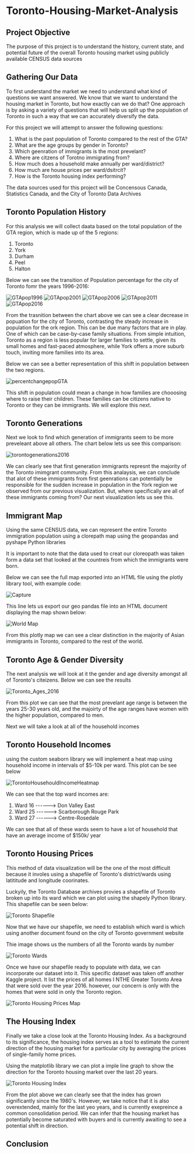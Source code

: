 # Toronto-Housing-Market-Analysis

## Project Objective

The purpose of this project is to understand the history, current state, and potential future of the overall Toronto housing market using publicly available CENSUS data sources 

## Gathering Our Data

To first understand the market we need to understand what kind of questions we want answered. We know that we want to understand the housing market in Toronto, but how exactly can we do that? One approach is by asking a variety of questions that will help us split up the population of Toronto in such a way that we can accurately diversify the data.

For this project we will attempt to answer the following questions:

1. What is the past population of Toronto compared to the rest of the GTA?
2. What are the age groups by gender in Toronto?
3. Which geenration of immigrants is the most prevelant?
4. Where are citzens of Torotno immigrating from?
5. How much does a household make annually per ward/district?
6. How much are house prices per ward/dsitrcit?
7. How is the Toronto housing index performing? 

The data sources used for this project will be Concensous Canada, Statistics Canada, and the City of Toronto Data Archives 

## Toronto Population History

For this analysis we will collect daata based on the total population of the GTA region, which is made up of the 5 regions:

1. Toronto
2. York
3. Durham
4. Peel
5. Halton

Below we can see the transition of Population percentage for the city of Toronto fomr the years 1996-2016:

![GTApop1996](https://user-images.githubusercontent.com/39222728/57117390-b2102500-6d29-11e9-8bdb-832a6c1f33fd.JPG)
![GTApop2001](https://user-images.githubusercontent.com/39222728/57117391-b2102500-6d29-11e9-8022-ff7f71cada86.JPG)
![GTApop2006](https://user-images.githubusercontent.com/39222728/57117392-b2102500-6d29-11e9-8f9e-77e1bc7e281f.JPG)
![GTApop2011](https://user-images.githubusercontent.com/39222728/57117393-b2102500-6d29-11e9-9812-5ec63809bd27.JPG)
![GTApop2016](https://user-images.githubusercontent.com/39222728/57117394-b2102500-6d29-11e9-938f-8634c47a26b7.JPG)

From the trasnition between the chart above we can see a clear decrease in popuation for the city of Toronto, contrasting the steady increase in population for the ork region. This can be due many factors that are in play. One of which can be case-by-case family situations. From simple intuition, Toronto as a region is less popular for larger families to settle, given its small homes and fast-paced atmosphere, while York offers a more suburb touch, inviting more families into its area. 

Below we can see a better representation of this shift in population between the two regions.

![percentchangepopGTA](https://user-images.githubusercontent.com/39222728/57117563-05cf3e00-6d2b-11e9-912b-daea088221a7.JPG)

This shift in population could mean a change in how families are chooosing where to raise their children. These families can be citizens native to Toronto or they can be immigrants. We will explore this next.

## Toronto Generations

Next we look to find which generation of immigrants seem to be more preveleant above all others. The chart below lets us see this comparison:

![torontogenerations2016](https://user-images.githubusercontent.com/39222728/57117612-6cecf280-6d2b-11e9-8dc1-9b68da895d06.JPG)

We can clearly see that first generation immigrants represnt the majority of the Toronto imimgrant community. From this analaysis, we can conclude that alot of these immigrants from first geenrations can potentially be responsible for the sudden increase in population in the York region we observed from our previous visualization. But, where specifically are all of these immigrants coming from? Our next visualization lets us see this.


## Immigrant Map

Using the same CENSUS data, we can represent the entire Toronto immigration population using a clorepath map using the geopandas and pyshape Python libraries 

It is important to note that the data used to creat our cloreopath was taken form a data set that looked at the countreis from which the immigrants were born. 

Below we can see the full map exported into an HTML file using the plotly library tool, with example code:

![Capture](https://user-images.githubusercontent.com/39222728/57169365-3a4b0480-6dd4-11e9-9b3b-218b5aebda46.JPG)

This line lets us export our geo pandas file into an HTML document displaying the map shown below:

![World Map](https://user-images.githubusercontent.com/39222728/57117614-6d858900-6d2b-11e9-98d1-099c062cd35f.JPG)

From this plotly map we can see a clear distinction in the majority of Asian immigrants in Toronto, compared to the rest of the world. 

## Toronto Age & Gender Diversity 

The next analysis we will look at it the gender and age diversity amongst all of Toronto's citeizens. Below we can see the results 

![Toronto_Ages_2016](https://user-images.githubusercontent.com/39222728/57117611-6cecf280-6d2b-11e9-8955-6a54e1af039d.JPG)

From this plot we can see that the most prevelant age range is between the years 25-30 years old, and the majoirty of the age ranges have women with the higher population, compared to men. 

Next we will take a look at all of the household incomes 

## Toronto Household Incomes

using the custom seaborn library we will implement a heat map using household income in intervals of $5-10k per ward. This plot can be see below

![TorontoHousehouldIncomeHeatmap](https://user-images.githubusercontent.com/39222728/57117613-6d858900-6d2b-11e9-916e-c0b651cd460e.JPG)

We can see that the top ward incomes are:

1. Ward 16 ------> Don Valley East
2. Ward 25 ------> Scarborough Rouge Park
3. Ward 27 ------> Centre-Rosedale

We can see that all of these wards seem to have a lot of household that have an average income of $150k/ year

## Toronto Housing Prices 

This method of data visualization will be the one of the most difficult because it involes using a shapefile of Toronto's district/wards using latititude and longitude coorinates.

Luckyily, the Toronto Database archives provies a shapefile of Toronto broken up into its ward which we can plot using the shapely Python library. This shapefile can be seen below:

![Toronto Shapefile](https://user-images.githubusercontent.com/39222728/57117609-6cecf280-6d2b-11e9-8be9-89c6bb4a5c69.JPG)

Now that we have our shapefile, we need to establish which ward is which using another document found on the city of Toronto government website

Thie image shows us the numbers of all the Toronto wards by number

![Toronto Wards](https://user-images.githubusercontent.com/39222728/57117610-6cecf280-6d2b-11e9-9afb-aaf85e6d34a5.JPG)

Once we have our shapefile ready to populate with data, we can incorporate our dataset into it. This specific dataset was taken off another Kaggle project. It list the prices of all homes I NTHE Greater Toronto Area that were sold over the year 2016. however, our concern is only with the homes that were sold in only the Toronto region.



![Toronto Housing Prices Map](https://user-images.githubusercontent.com/39222728/57117607-6cecf280-6d2b-11e9-9a49-5fe02d7e1222.JPG)

## The Housing Index 

Finally we take a close look at the Toronto Housing Index. As a background to its significance, the housing index serves as a tool to  estimate the current direction of the housing market for a particular city by averaging the prices of single-family home prices. 

Using the matplotlib library we can plot a imple line graph to show the direction for the Toronto housing market over the last 20 years. 

![Toronto Housing Index](https://user-images.githubusercontent.com/39222728/57117606-6cecf280-6d2b-11e9-969e-5414d7db9582.JPG)

From the plot above we can clearly see that the index has grown significantly since the 1980's. However, we take notice that it is also overextended, mainly for the last yeo years, and is currently exepreince a common consolidation period. We can infer that the housing market has potentially become saturated with buyers and is currently awaiting to see a potential shift in direction.



## Conclusion 

